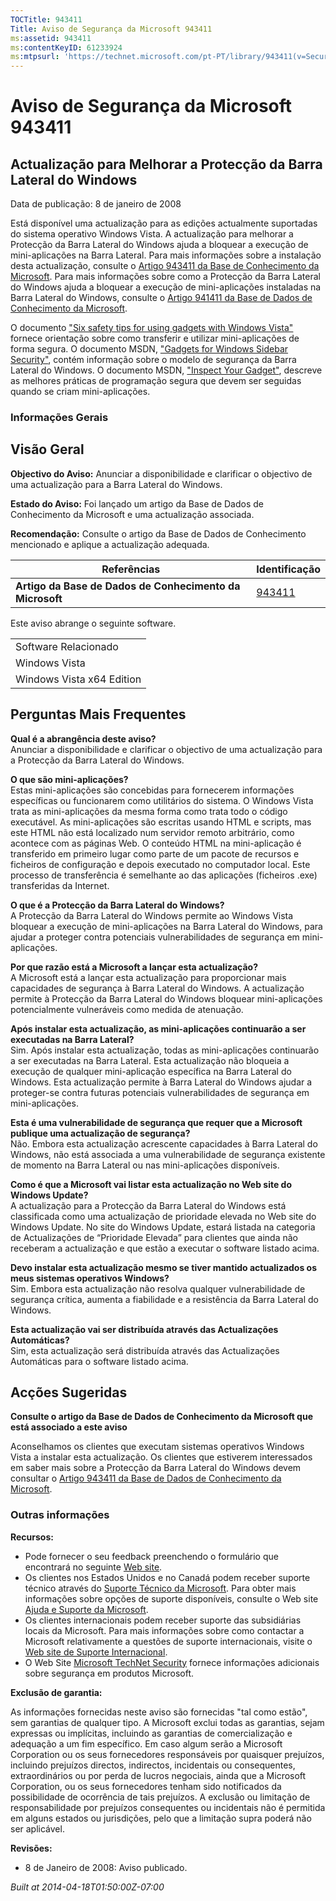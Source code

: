 ```yaml
---
TOCTitle: 943411
Title: Aviso de Segurança da Microsoft 943411
ms:assetid: 943411
ms:contentKeyID: 61233924
ms:mtpsurl: 'https://technet.microsoft.com/pt-PT/library/943411(v=Security.10)'
---
```




Aviso de Segurança da Microsoft 943411
======================================

Actualização para Melhorar a Protecção da Barra Lateral do Windows
------------------------------------------------------------------

Data de publicação: 8 de janeiro de 2008

Está disponível uma actualização para as edições actualmente suportadas do sistema operativo Windows Vista. A actualização para melhorar a Protecção da Barra Lateral do Windows ajuda a bloquear a execução de mini-aplicações na Barra Lateral. Para mais informações sobre a instalação desta actualização, consulte o [Artigo 943411 da Base de Conhecimento da Microsoft](http://support.microsoft.com/kb/943411). Para mais informações sobre como a Protecção da Barra Lateral do Windows ajuda a bloquear a execução de mini-aplicações instaladas na Barra Lateral do Windows, consulte o [Artigo 941411 da Base de Dados de Conhecimento da Microsoft](http://support.microsoft.com/kb/941411).

O documento ["Six safety tips for using gadgets with Windows Vista"](http://www.microsoft.com/protect/yourself/downloads/gadgets.mspx) fornece orientação sobre como transferir e utilizar mini-aplicações de forma segura. O documento MSDN, ["Gadgets for Windows Sidebar Security"](http://msdn2.microsoft.com/en-us/library/bb508510,aspx), contém informação sobre o modelo de segurança da Barra Lateral do Windows. O documento MSDN, ["Inspect Your Gadget"](http://msdn2.microsoft.com/en-us/library/bb498012.aspx), descreve as melhores práticas de programação segura que devem ser seguidas quando se criam mini-aplicações.

### Informações Gerais

Visão Geral
-----------


**Objectivo do Aviso:** Anunciar a disponibilidade e clarificar o objectivo de uma actualização para a Barra Lateral do Windows.

**Estado do Aviso:** Foi lançado um artigo da Base de Dados de Conhecimento da Microsoft e uma actualização associada.

**Recomendação:** Consulte o artigo da Base de Dados de Conhecimento mencionado e aplique a actualização adequada.

| Referências                                              | Identificação                                    |
|----------------------------------------------------------|--------------------------------------------------|
| **Artigo da Base de Dados de Conhecimento da Microsoft** | [943411](http://support.microsoft.com/kb/943411) |

Este aviso abrange o seguinte software.

|                           |
|---------------------------|
| Software Relacionado      |
| Windows Vista             |
| Windows Vista x64 Edition |

Perguntas Mais Frequentes
-------------------------


**Qual é a abrangência deste aviso?**    
Anunciar a disponibilidade e clarificar o objectivo de uma actualização para a Protecção da Barra Lateral do Windows.

**O que são mini-aplicações?**    
Estas mini-aplicações são concebidas para fornecerem informações específicas ou funcionarem como utilitários do sistema. O Windows Vista trata as mini-aplicações da mesma forma como trata todo o código executável. As mini-aplicações são escritas usando HTML e scripts, mas este HTML não está localizado num servidor remoto arbitrário, como acontece com as páginas Web. O conteúdo HTML na mini-aplicação é transferido em primeiro lugar como parte de um pacote de recursos e ficheiros de configuração e depois executado no computador local. Este processo de transferência é semelhante ao das aplicações (ficheiros .exe) transferidas da Internet.

**O que é a Protecção da Barra Lateral do Windows?**    
A Protecção da Barra Lateral do Windows permite ao Windows Vista bloquear a execução de mini-aplicações na Barra Lateral do Windows, para ajudar a proteger contra potenciais vulnerabilidades de segurança em mini-aplicações.

**Por que razão está a Microsoft a lançar esta actualização?**    
A Microsoft está a lançar esta actualização para proporcionar mais capacidades de segurança à Barra Lateral do Windows. A actualização permite à Protecção da Barra Lateral do Windows bloquear mini-aplicações potencialmente vulneráveis como medida de atenuação.

**Após instalar esta actualização, as mini-aplicações continuarão a ser executadas na Barra Lateral?**    
Sim. Após instalar esta actualização, todas as mini-aplicações continuarão a ser executadas na Barra Lateral. Esta actualização não bloqueia a execução de qualquer mini-aplicação específica na Barra Lateral do Windows. Esta actualização permite à Barra Lateral do Windows ajudar a proteger-se contra futuras potenciais vulnerabilidades de segurança em mini-aplicações.

**Esta é uma vulnerabilidade de segurança que requer que a Microsoft publique uma actualização de segurança?**    
Não. Embora esta actualização acrescente capacidades à Barra Lateral do Windows, não está associada a uma vulnerabilidade de segurança existente de momento na Barra Lateral ou nas mini-aplicações disponíveis.

**Como é que a Microsoft vai listar esta actualização no Web site do Windows Update?**  
A actualização para a Protecção da Barra Lateral do Windows está classificada como uma actualização de prioridade elevada no Web site do Windows Update. No site do Windows Update, estará listada na categoria de Actualizações de “Prioridade Elevada” para clientes que ainda não receberam a actualização e que estão a executar o software listado acima.

**Devo instalar esta actualização mesmo se tiver mantido actualizados os meus sistemas operativos Windows?**    
Sim. Embora esta actualização não resolva qualquer vulnerabilidade de segurança crítica, aumenta a fiabilidade e a resistência da Barra Lateral do Windows.

**Esta actualização vai ser distribuída através das Actualizações Automáticas?**    
Sim, esta actualização será distribuída através das Actualizações Automáticas para o software listado acima.

Acções Sugeridas
----------------


**Consulte o artigo da Base de Dados de Conhecimento da Microsoft que está associado a este aviso**

Aconselhamos os clientes que executam sistemas operativos Windows Vista a instalar esta actualização. Os clientes que estiverem interessados em saber mais sobre a Protecção da Barra Lateral do Windows devem consultar o [Artigo 943411 da Base de Dados de Conhecimento da Microsoft](http://support.microsoft.com/kb/943411).

### Outras informações

**Recursos:**

-   Pode fornecer o seu feedback preenchendo o formulário que encontrará no seguinte [Web site](https://support.microsoft.com/common/survey.aspx?scid=sw;en;1257&amp;showpage=1&amp;ws=technet&amp;sd=tech).
-   Os clientes nos Estados Unidos e no Canadá podem receber suporte técnico através do [Suporte Técnico da Microsoft](http://go.microsoft.com/fwlink/?linkid=21131). Para obter mais informações sobre opções de suporte disponíveis, consulte o Web site [Ajuda e Suporte da Microsoft](http://support.microsoft.com/).
-   Os clientes internacionais podem receber suporte das subsidiárias locais da Microsoft. Para mais informações sobre como contactar a Microsoft relativamente a questões de suporte internacionais, visite o [Web site de Suporte Internacional](http://go.microsoft.com/fwlink/?linkid=21155).
-   O Web Site [Microsoft TechNet Security](http://go.microsoft.com/fwlink/?linkid=21132) fornece informações adicionais sobre segurança em produtos Microsoft.

**Exclusão de garantia:**

As informações fornecidas neste aviso são fornecidas "tal como estão", sem garantias de qualquer tipo. A Microsoft exclui todas as garantias, sejam expressas ou implícitas, incluindo as garantias de comercialização e adequação a um fim específico. Em caso algum serão a Microsoft Corporation ou os seus fornecedores responsáveis por quaisquer prejuízos, incluindo prejuízos directos, indirectos, incidentais ou consequentes, extraordinários ou por perda de lucros negociais, ainda que a Microsoft Corporation, ou os seus fornecedores tenham sido notificados da possibilidade de ocorrência de tais prejuízos. A exclusão ou limitação de responsabilidade por prejuízos consequentes ou incidentais não é permitida em alguns estados ou jurisdições, pelo que a limitação supra poderá não ser aplicável.

**Revisões:**

-   8 de Janeiro de 2008: Aviso publicado.

*Built at 2014-04-18T01:50:00Z-07:00*
